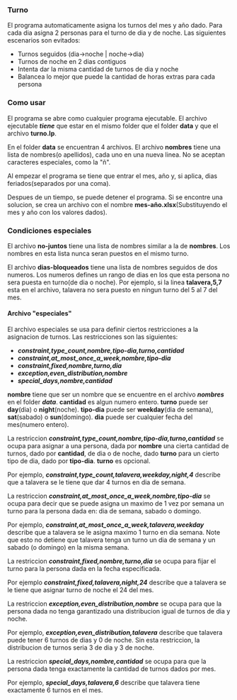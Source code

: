 ### Turno
El programa automaticamente asigna los turnos del mes y año dado. Para cada dia asigna 2 personas para el turno de dia y de noche.
Las siguientes escenarios son evitados:
- Turnos seguidos (dia->noche | noche->dia)
- Turnos de noche en 2 dias contiguos
- Intenta dar la misma cantidad de turnos de dia y noche
- Balancea lo mejor que puede la cantidad de horas extras para cada persona

### Como usar
El programa se abre como cualquier programa ejecutable. El archivo ejecutable ***tiene*** que estar en el mismo folder que el folder __data__ y que el archivo __turno.lp__.

En el folder __data__ se encuentran 4 archivos. El archivo **nombres** tiene una lista de nombres(o apellidos), cada uno en una nueva linea. No se aceptan caracteres especiales, como la "ñ".

Al empezar el programa se tiene que entrar el mes, año y, si aplica, dias feriados(separados por una coma).

Despues de un tiempo, se puede detener el programa. Si se encontre una solucion, se crea un archivo con el nombre **mes-año.xlsx**(Substituyendo el mes y año con los valores dados).

### Condiciones especiales

El archivo **no-juntos** tiene una lista de nombres similar a la de **nombres**. Los nombres en esta lista nunca seran puestos en el mismo turno.

El archivo **dias-bloqueados** tiene una lista de nombres seguidos de dos numeros. Los numeros defines un rango de dias en los que esta persona no sera puesta en turno(de dia o noche).
Por ejemplo, si la linea __talavera,5,7__ esta en el archivo, talavera no sera puesto en ningun turno del 5 al 7 del mes.

#### Archivo "especiales"

El archivo especiales se usa para definir ciertos restricciones a la asignacion de turnos.
Las restricciones son las siguientes:
- ***constraint,type_count,nombre,tipo-dia,turno,cantidad***
- ***constraint,at_most_once_a_week,nombre,tipo-dia***
- ***constraint,fixed,nombre,turno,dia***
- ***exception,even_distribution,nombre***
- ***special_days,nombre,cantidad***

__nombre__ tiene que ser un nombre que se encuentre en el archivo ***nombres*** en el folder ***data***. __cantidad__ es algun numero entero. __turno__ puede ser **day**(dia) o **night**(noche). __tipo-dia__ puede ser **weekday**(dia de semana), **sat**(sabado) o **sun**(domingo). __dia__ puede ser cualquier fecha del mes(numero entero).


La restriccion ***constraint,type_count,nombre,tipo-dia,turno,cantidad*** se ocupa para asignar a una persona, dada por __nombre__ una cierta cantidad de turnos, dado por __cantidad__, de dia o de noche, dado __turno__ para un cierto tipo de dia, dado por __tipo-dia__. __turno__ es opcional.


Por ejemplo, ***constraint,type_count,talavera,weekday,night,4*** describe que a talavera se le tiene que dar 4 turnos en dia de semana.

La restriccion ***constraint,at_most_once_a_week,nombre,tipo-dia*** se ocupa para decir que se puede asigna un maximo de 1 vez por semana un turno para la persona dada en: dia de semana, sabado o domingo.

Por ejemplo, ***constraint,at_most_once_a_week,talavera,weekday*** describe que a talavera se le asigna maximo 1 turno en dia semana. Note que esto no detiene que talavera tenga un turno un dia de semana y un sabado (o domingo) en la misma semana.

La restriccion ***constraint,fixed,nombre,turno,dia*** se ocupa para fijar el turno para la persona dada en la fecha especificada.

Por ejemplo ***constraint,fixed,talavera,night,24*** describe que a talavera se le tiene que asignar turno de noche el 24 del mes.

La restriccion ***exception,even_distribution,nombre*** se ocupa para que la persona dada no tenga garantizado una distribucion igual de turnos de dia y noche.

Por ejemplo, ***exception,even_distribution,talavera*** describe que talavera puede tener 6 turnos de dias y 0 de noche. Sin esta restriccion, la distribucion de turnos seria 3 de dia y 3 de noche.

La restriccion ***special_days,nombre,cantidad*** se ocupa para que la persona dada tenga exactamente la cantidad de turnos dados por mes.

Por ejemplo, ***special_days,talavera,6*** describe que talavera tiene exactamente 6 turnos en el mes.






